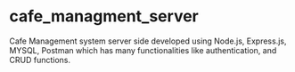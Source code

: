 # cafe_managment_server
 Cafe Management system server side developed using Node.js, Express.js, MYSQL, Postman which has many functionalities like authentication, and CRUD functions.
